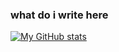 ### what do i write here
[![My GitHub stats](https://github-readme-stats.vercel.app/api?username=judahtegart)](https://github.com/anuraghazra/github-readme-stats)
